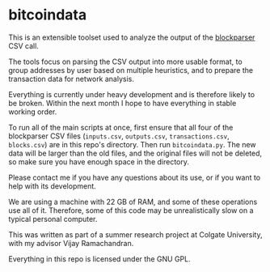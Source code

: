 bitcoindata
===========
This is an extensible toolset used to analyze the output of the [blockparser](https://github.com/mcdee/blockparser) CSV call.

The tools focus on parsing the CSV output into more usable format, to group addresses by user based on multiple heuristics, and to prepare the transaction data for network analysis.

Everything is currently under heavy development and is therefore likely to be broken. Within the next month I hope to have everything in stable working order.

To run all of the main scripts at once, first ensure that all four of the blockparser CSV files (`inputs.csv`, `outputs.csv`, `transactions.csv`, `blocks.csv`) are in this repo's directory. Then run `bitcoindata.py`. The new data will be larger than the old files, and the original files will not be deleted, so make sure you have enough space in the directory.

Please contact me if you have any questions about its use, or if you want to help with its development.

We are using a machine with 22 GB of RAM, and some of these operations use all of it. Therefore, some of this code may be unrealistically slow on a typical personal computer.

This was written as part of a summer research project at Colgate University, with my advisor Vijay Ramachandran.

Everything in this repo is licensed under the GNU GPL.
